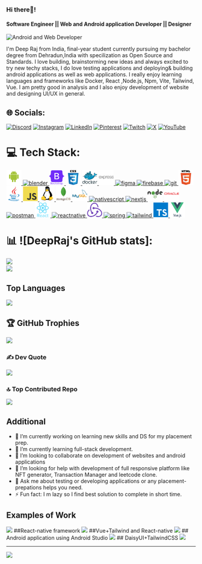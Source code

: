 
### Hi there👋!
#### Software Engineer || Web and Android application Developer || Designer 
![Android and Web Developer ](https://user-images.githubusercontent.com/10498744/210012254-234538ff-d198-48aa-8964-37e6fd45d227.gif)

I'm Deep Raj from India, final-year student currently  pursuing my bachelor degree from Dehradun,India  with specilization as Open Source and Standards. I love building, brainstorming new ideas and always excited to try new techy stacks,  I do love testing applications and deploying& building android applications as well as web applications. I really enjoy learning languages and frameworks like Docker, React ,Node.js, Npm, Vite, Tailwind, Vue. I am pretty good in analysis and  I also enjoy development of website and designing UI/UX in general. 

## 🌐 Socials:
[![Discord](https://img.shields.io/badge/Discord-%237289DA.svg?logo=discord&logoColor=white)](https://discord.gg/https://discord.gg/4shudjFYzu) [![Instagram](https://img.shields.io/badge/Instagram-%23E4405F.svg?logo=Instagram&logoColor=white)](https://instagram.com/xoxo.shain) [![LinkedIn](https://img.shields.io/badge/LinkedIn-%230077B5.svg?logo=linkedin&logoColor=white)](https://linkedin.com/in/https://www.linkedin.com/in/deep-raj-b48310229/) [![Pinterest](https://img.shields.io/badge/Pinterest-%23E60023.svg?logo=Pinterest&logoColor=white)](https://pinterest.com/https://in.pinterest.com/deepraj6897/) [![Twitch](https://img.shields.io/badge/Twitch-%239146FF.svg?logo=Twitch&logoColor=white)](https://twitch.tv/anatanoaiwa) [![X](https://img.shields.io/badge/X-black.svg?logo=X&logoColor=white)](https://x.com/https://x.com/anatanoaiwa) [![YouTube](https://img.shields.io/badge/YouTube-%23FF0000.svg?logo=YouTube&logoColor=white)](https://youtube.com/@@anatanoaiwa) 

# 💻 Tech Stack:
<p align="left"> <a href="https://developer.android.com" target="_blank" rel="noreferrer"> <img src="https://raw.githubusercontent.com/devicons/devicon/master/icons/android/android-original-wordmark.svg" alt="android" width="40" height="40"/> </a> <a href="https://www.blender.org/" target="_blank" rel="noreferrer"> <img src="https://download.blender.org/branding/community/blender_community_badge_white.svg" alt="blender" width="40" height="40"/> </a> <a href="https://getbootstrap.com" target="_blank" rel="noreferrer"> <img src="https://raw.githubusercontent.com/devicons/devicon/master/icons/bootstrap/bootstrap-plain-wordmark.svg" alt="bootstrap" width="40" height="40"/> </a> <a href="https://www.w3schools.com/css/" target="_blank" rel="noreferrer"> <img src="https://raw.githubusercontent.com/devicons/devicon/master/icons/css3/css3-original-wordmark.svg" alt="css3" width="40" height="40"/> </a> <a href="https://www.docker.com/" target="_blank" rel="noreferrer"> <img src="https://raw.githubusercontent.com/devicons/devicon/master/icons/docker/docker-original-wordmark.svg" alt="docker" width="40" height="40"/> </a> <a href="https://expressjs.com" target="_blank" rel="noreferrer"> <img src="https://raw.githubusercontent.com/devicons/devicon/master/icons/express/express-original-wordmark.svg" alt="express" width="40" height="40"/> </a> <a href="https://www.figma.com/" target="_blank" rel="noreferrer"> <img src="https://www.vectorlogo.zone/logos/figma/figma-icon.svg" alt="figma" width="40" height="40"/> </a> <a href="https://firebase.google.com/" target="_blank" rel="noreferrer"> <img src="https://www.vectorlogo.zone/logos/firebase/firebase-icon.svg" alt="firebase" width="40" height="40"/> </a> <a href="https://git-scm.com/" target="_blank" rel="noreferrer"> <img src="https://www.vectorlogo.zone/logos/git-scm/git-scm-icon.svg" alt="git" width="40" height="40"/> </a> <a href="https://www.w3.org/html/" target="_blank" rel="noreferrer"> <img src="https://raw.githubusercontent.com/devicons/devicon/master/icons/html5/html5-original-wordmark.svg" alt="html5" width="40" height="40"/> </a> <a href="https://www.java.com" target="_blank" rel="noreferrer"> <img src="https://raw.githubusercontent.com/devicons/devicon/master/icons/java/java-original.svg" alt="java" width="40" height="40"/> </a> <a href="https://developer.mozilla.org/en-US/docs/Web/JavaScript" target="_blank" rel="noreferrer"> <img src="https://raw.githubusercontent.com/devicons/devicon/master/icons/javascript/javascript-original.svg" alt="javascript" width="40" height="40"/> </a> <a href="https://www.linux.org/" target="_blank" rel="noreferrer"> <img src="https://raw.githubusercontent.com/devicons/devicon/master/icons/linux/linux-original.svg" alt="linux" width="40" height="40"/> </a> <a href="https://www.mongodb.com/" target="_blank" rel="noreferrer"> <img src="https://raw.githubusercontent.com/devicons/devicon/master/icons/mongodb/mongodb-original-wordmark.svg" alt="mongodb" width="40" height="40"/> </a> <a href="https://www.mysql.com/" target="_blank" rel="noreferrer"> <img src="https://raw.githubusercontent.com/devicons/devicon/master/icons/mysql/mysql-original-wordmark.svg" alt="mysql" width="40" height="40"/> </a> <a href="https://nativescript.org/" target="_blank" rel="noreferrer"> <img src="https://raw.githubusercontent.com/detain/svg-logos/780f25886640cef088af994181646db2f6b1a3f8/svg/nativescript.svg" alt="nativescript" width="40" height="40"/> </a> <a href="https://nextjs.org/" target="_blank" rel="noreferrer"> <img src="https://cdn.worldvectorlogo.com/logos/nextjs-2.svg" alt="nextjs" width="40" height="40"/> </a> <a href="https://nodejs.org" target="_blank" rel="noreferrer"> <img src="https://raw.githubusercontent.com/devicons/devicon/master/icons/nodejs/nodejs-original-wordmark.svg" alt="nodejs" width="40" height="40"/> </a> <a href="https://www.oracle.com/" target="_blank" rel="noreferrer"> <img src="https://raw.githubusercontent.com/devicons/devicon/master/icons/oracle/oracle-original.svg" alt="oracle" width="40" height="40"/> </a> <a href="https://postman.com" target="_blank" rel="noreferrer"> <img src="https://www.vectorlogo.zone/logos/getpostman/getpostman-icon.svg" alt="postman" width="40" height="40"/> </a> <a href="https://reactjs.org/" target="_blank" rel="noreferrer"> <img src="https://raw.githubusercontent.com/devicons/devicon/master/icons/react/react-original-wordmark.svg" alt="react" width="40" height="40"/> </a> <a href="https://reactnative.dev/" target="_blank" rel="noreferrer"> <img src="https://reactnative.dev/img/header_logo.svg" alt="reactnative" width="40" height="40"/> </a> <a href="https://redux.js.org" target="_blank" rel="noreferrer"> <img src="https://raw.githubusercontent.com/devicons/devicon/master/icons/redux/redux-original.svg" alt="redux" width="40" height="40"/> </a> <a href="https://spring.io/" target="_blank" rel="noreferrer"> <img src="https://www.vectorlogo.zone/logos/springio/springio-icon.svg" alt="spring" width="40" height="40"/> </a> <a href="https://tailwindcss.com/" target="_blank" rel="noreferrer"> <img src="https://www.vectorlogo.zone/logos/tailwindcss/tailwindcss-icon.svg" alt="tailwind" width="40" height="40"/> </a> <a href="https://www.typescriptlang.org/" target="_blank" rel="noreferrer"> <img src="https://raw.githubusercontent.com/devicons/devicon/master/icons/typescript/typescript-original.svg" alt="typescript" width="40" height="40"/> </a> <a href="https://vuejs.org/" target="_blank" rel="noreferrer"> <img src="https://raw.githubusercontent.com/devicons/devicon/master/icons/vuejs/vuejs-original-wordmark.svg" alt="vuejs" width="40" height="40"/> </a> </p>


# 📊 ![DeepRaj's GitHub stats]:
![](https://github-readme-stats.vercel.app/api?username=CodewithRajDeep&theme=codeSTACKr&hide_border=false&include_all_commits=true&count_private=false)<br/>
![](https://github-readme-streak-stats.herokuapp.com/?user=CodewithRajDeep&theme=codeSTACKr&hide_border=false)<br/>
## Top Languages
![](https://github-readme-stats.vercel.app/api/top-langs/?username=CodewithRajDeep&theme=codeSTACKr&hide_border=false&include_all_commits=true&count_private=false&layout=compact)

## 🏆 GitHub Trophies
![](https://github-profile-trophy.vercel.app/?username=CodewithRajDeep&theme=gruvbox&no-frame=false&no-bg=false&margin-w=4)

### ✍️  Dev Quote
![](https://quotes-github-readme.vercel.app/api?type=horizontal&theme=dark)

### 🔝 Top Contributed Repo
![](https://github-contributor-stats.vercel.app/api?username=CodewithRajDeep&limit=5&theme=merko&combine_all_yearly_contributions=true)


## Additional 
- 🔭 I’m currently working on learning new skills and DS for my placement prep.    
- 🌱 I’m currently learning full-stack development.  
- 👯 I’m looking to collaborate on development of websites and android applications 
- 🤔 I’m looking for help with development of full responsive platform like NFT generator, Transaction Manager and leetcode clone.  
- 💬 Ask me about testing or developing applications or any placement-prepations  helps you need. 
- ⚡ Fun fact: I m lazy so I find best solution to complete in short time.   

## Examples of Work 
<img src="https://media.tenor.com/zoVmxJvWaaUAAAAd/app-development-ios-app-development-company.gif" width="256"/> 
 ##React-native framework 
<img  width="256" src="https://blogger.googleusercontent.com/img/b/R29vZ2xl/AVvXsEj5F-gmPKlloeeidnb7ZJk5DRTqo46ffY6R6zrQ-TQDvonHZhXS89MmX1ystL0TtzgZcctDKB7FZKXYiV9PDcaFYoYfC88cuGKADk0Kr-vZkrYkZ5re7AsbXkCRkrz7RQOZHVdQugIix8U/s0/compose_preview+%25281%2529.gif"/>
 ##Vue+Tailwind and React-native 
<img  width="256" src="https://reactnative.dev/assets/images/debugging-element-inspector-32d08229496f834721bb5ce30b841876.gif"/>
 ## Android application using Android Studio
<img  width="256" src="https://reactnavigation.org/assets/blog/using-react-navigation-5-with-paper/final-app.gif"/>
 ## DaisyUI+TailwindCSS
<img width="256" src="https://preview.redd.it/daisyui-integration-in-tailwind-css-forms-tutorial-v0-7fayzpxtwolb1.gif?width=1613&auto=webp&s=22b0d78b0e8132feb2e27d8a4d07d90f51f8963f"/>



---
[![](https://visitcount.itsvg.in/api?id=CodewithRajDeep&icon=0&color=0)](https://visitcount.itsvg.in)

<!-- Proudly created with GPRM ( https://gprm.itsvg.in ) -->






